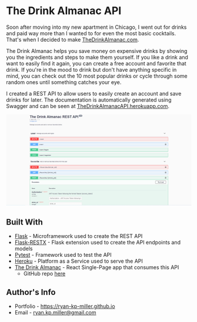 # The Drink Almanac API

Soon after moving into my new apartment in Chicago, I went out for drinks and paid way more than I wanted to for even the most basic cocktails. That's when I decided to make [TheDrinkAlmanac.com](https://thedrinkalmanac.com).

The Drink Almanac helps you save money on expensive drinks by showing you the ingredients and steps to make them yourself. If you like a drink and want to easily find it again, you can create a free account and favorite that drink. If you're in the mood to drink but don't have anything specific in mind, you can check out the 10 most popular drinks or cycle through some random ones until something catches your eye.

I created a REST API to allow users to easily create an account and save drinks for later. The documentation is automatically generated using Swagger and can be seen at [TheDrinkAlmanacAPI.herokuapp.com](https://thedrinkalmanacapi.herokuapp.com).

![API Documentation Page](screenshots/docs.png)

## Built With

- [Flask](https://flask.palletsprojects.com/en/2.0.x/) - Microframework used to create the REST API
- [Flask-RESTX](https://flask-restx.readthedocs.io/en/latest/index.html) - Flask extension used to create the API endpoints and models
- [Pytest](https://docs.pytest.org/en/6.2.x/) - Framework used to test the API
- [Heroku](https://www.heroku.com/about) - Platform as a Service used to serve the API
- [The Drink Almanac](https://thedrinkalmanac.herokuapp.com) - React Single-Page app that consumes this API  
  - GitHub repo [here](https://github.com/ryan-kp-miller/The-Drink-Almanac)


## Author's Info
- Portfolio - https://ryan-kp-miller.github.io
- Email - ryan.kp.miller@gmail.com